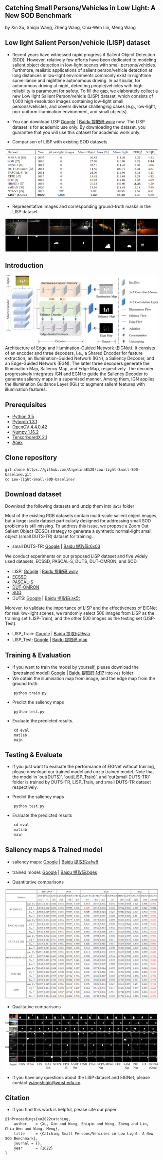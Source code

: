 ## Catching Small Persons/Vehicles in Low Light: A New SOD Benchmark
by Xin Xu, Shiqin Wang, Zheng Wang, Chia-Wen Lin, Meng Wang

## Low lIght Salient Person/vehicle (LISP) dataset
- Recent years have witnessed rapid progress if Salient Object Detection (SOD). However, relatively few efforts have been dedicated to modeling salient object detection in low-light scenes with small persons/vehicles. Furthmore, realistic applications of salient person/vehicle detection at long distances in low-light environments commonly exist in nighttime surveillance and nighttime autonomous driving. In particular, for autonomous driving at night, detecting people/vehicles with high reliability is paramount for safety. To fill the gap, we elaborately collect a new Low lIght Salient Person/vehicle (LISP) dataset, which consists of 1,000 high-resolution images containing low-light small persons/vehicles, and covers diverse challenging cases (e.g., low-light, non-uniform illumination environment, and small objects).

- You can download LISP [Google](https://drive.google.com/file/d/1tBSHzgA7rYupGAO7ZY2jhkErjCWJdEbo/view?usp=sharing) | [Baidu 提取码:wqjv](https://pan.baidu.com/s/1SC3CkgT0wIz-jGW_Ddur5A) now. The LISP dataset is for academic use only. By downloading the dataset, you guarantee that you will use this dataset for academic work only.

- Comparison of LISP with existing SOD datasets 

![comparison](./fig/comparison.png)

- Representative images and corresponding ground-truth masks in the LISP dataset

![representative](./fig/representative.png)

## Introduction
![framework](./fig/framework.png) Architecture of Edge and Illumination-Guided Network (EIGNet). It consists of an encoder and three decoders, i.e., a Shared Encoder for feature extraction, an Illumination-Guided Network (IGN), a Saliency Decoder, and an Edge-Guided Network (EGN). The latter three decoders generate the Illumination Map, Saliency Map, and Edge Map, respectively. The decoder progressively integrates IGN and EGN to guide the Saliency Decoder to generate saliency maps in a supervised manner. Among them, IGN applies the Illumination Guidance Layer (IGL) to augment salient features with illumination features.

## Prerequisites
- [Python 3.5](https://www.python.org/)
- [Pytorch 1.3.1](http://pytorch.org/)
- [OpenCV 4.4.0.42](https://opencv.org/)
- [Numpy 1.16.2](https://numpy.org/)
- [TensorboardX 2.1](https://github.com/lanpa/tensorboardX)
- [Apex](https://github.com/NVIDIA/apex)


## Clone repository
```shell
git clone https://github.com/Angelina8120/Low-light-Small-SOD-baseline.git
cd Low-light-Small-SOD-baseline/
```

## Download dataset
Download the following datasets and unzip them into `data` folder

Most of the existing RGB datasets contain multi-scale salient object images, but a large-scale dataset particularly designed for addressing small SOD problems is still missing. To address this issue, we propose a Zoom Out Salient Object (ZOSO) strategy to generate a synthetic normal-light small object (small DUTS-TR) dataset for training.
- small DUTS-TR: [Google](https://drive.google.com/file/d/1J9ljG9nRq-7_QMelr4jESv6JG1LuCsKb/view?usp=sharing) | [Baidu 提取码:6x03](https://pan.baidu.com/s/1fijnp69Ehq4lZYETbNkinQ)

We conduct experiments on our proposed LISP dataset and five widely used datasets, ECSSD, PASCAL-S, DUTS, DUT-OMRON, and SOD.
- LISP: [Google](https://drive.google.com/file/d/1tBSHzgA7rYupGAO7ZY2jhkErjCWJdEbo/view?usp=sharing) | [Baidu 提取码:wqjv](https://pan.baidu.com/s/1SC3CkgT0wIz-jGW_Ddur5A)
- [ECSSD](http://www.cse.cuhk.edu.hk/leojia/projects/hsaliency/dataset.html)
- [PASCAL-S](http://cbi.gatech.edu/salobj/)
- [DUT-OMRON](http://saliencydetection.net/dut-omron/)
- [SOD](https://elderlab.yorku.ca/SOD/SOD.zip)
- DUTS: [Google](https://drive.google.com/file/d/1ivK2BCJN8B9UkX_Psf4WF5UcCyxFsTi3/view?usp=sharing) | [Baidu 提取码:ak5t](https://pan.baidu.com/s/1l5UIQYVNRDAX9qg-T09R-g)

Morever, to validate the importance of LISP and the effectiveness of EIGNet for real low-light scenes, we randomly select 500 images from LISP as the training set (LISP-Train), and the other 500 images as the testing set (LISP-Test).
- LISP_Train: [Google](https://drive.google.com/file/d/1alvUDlFb1EZmjKn-2nsh7k2kaAGaVsx6/view?usp=sharing) | [Baidu 提取码:9wla](https://pan.baidu.com/s/1JZkTtFmwxoz9w84FiPvESw)
- LISP_Test: [Google](https://drive.google.com/file/d/1nuClRGlo8iWwWoYvTWuYfCAilb9BM0II/view?usp=sharing) | [Baidu 提取码:qlap](https://pan.baidu.com/s/1J3bZY7Nn5rwejR3c4hSgBg)

## Training & Evaluation
- If you want to train the model by yourself, please download the [pretrained model] [Google](https://drive.google.com/drive/folders/14QQFMmppB8T62gsS04vUwq5FLQWTUusq?usp=sharing) | [Baidu 提取码:1d17](https://pan.baidu.com/s/1XYtdFvMl8-YZXgdrqQGBMA) into `res` folder
- We obtain the illumination map from image, and the edge map from the ground truth.
```shell
    python train.py
```
- Predict the saliency maps
```shell
    python test.py
```
- Evaluate the predicted results. 
```shell
    cd eval
    matlab
    main
```

## Testing & Evaluate
- If you just want to evaluate the performance of EIGNet without training, please download our trained model and unzip trained model. Note that the model in 'out(DUTS)', 'out(LISP_Train)', and 'out(small DUTS-TR)' folder is trained by DUTS-TR, LISP_Train, and small DUTS-TR dataset respectively.

- Predict the saliency maps
```shell
    python test.py
```
- Evaluate the predicted results
```shell
    cd eval
    matlab
    main
```

## Saliency maps & Trained model
- saliency maps: [Google](https://drive.google.com/file/d/18NPhoQhNw38kxDdjB3A6yQ5SHqbng_EN/view?usp=sharing) | [Baidu 提取码:afw8](https://pan.baidu.com/s/1-c_RhSuPS4g0aVmX3AAdAg)
- trained model: [Google](https://drive.google.com/file/d/1SSGN-tTU-zzgwpIwh1NJfpqTBdnQqhZl/view?usp=sharing) | [Baidu 提取码:bges](https://pan.baidu.com/s/1pMzeEHx_cKE8udrCvGyahg)

- Quantitative comparisons 

![performace](./fig/table.png)

- Qualitative comparisons 

![sample](./fig/visual.png)

- If you have any questions about the LISP dataset and EIGNet, please contact wangshiqin@wust.edu.cn

## Citation
- If you find this work is helpful, please cite our paper
```
@InProceedings{xu2022catching,
    author    = {Xu, Xin and Wang, Shiqin and Wang, Zheng and Lin, Chia-Wen and Wang, Meng},
    title     = {Catching Small Persons/Vehicles in Low Light: A New SOD Benchmark},
    journal = {},
    year      = {2022}
}
```
